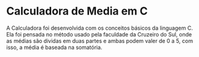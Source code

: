 # Calculadora de Media em C

A Calculadora foi desenvolvida com os conceitos básicos da linguagem C. Ela foi pensada no método usado pela faculdade da Cruzeiro do Sul, onde as médias são dividas em duas partes e ambas podem valer de 0 a 5, com isso, a média é baseada na somatória.
